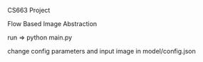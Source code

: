 CS663 Project

Flow Based Image Abstraction 

run => python main.py

change config parameters and input image in model/config.json
